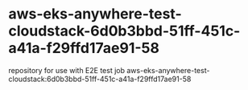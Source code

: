 # aws-eks-anywhere-test-cloudstack-6d0b3bbd-51ff-451c-a41a-f29ffd17ae91-58
repository for use with E2E test job aws-eks-anywhere-test-cloudstack:6d0b3bbd-51ff-451c-a41a-f29ffd17ae91-58
